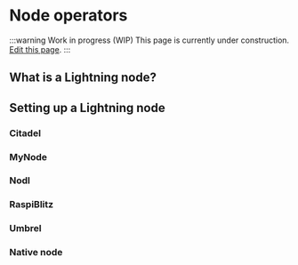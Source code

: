 # Node operators

:::warning Work in progress (WIP)
This page is currently under construction. [Edit this page](https://github.com/ZeusLN/zeus-docs/blob/main/docs/node-operators.md).
:::

## What is a Lightning node?



## Setting up a Lightning node



### Citadel



### MyNode



### Nodl



### RaspiBlitz



### Umbrel



### Native node
